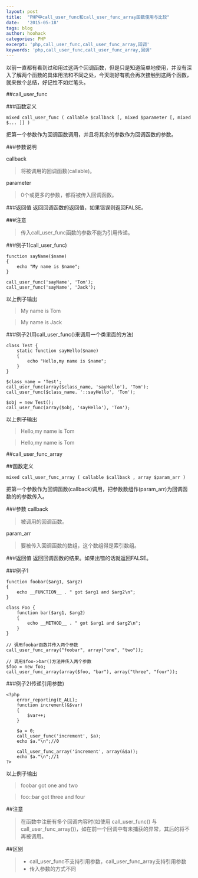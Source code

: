 ```yaml
---
layout: post
title:  "PHP中call_user_func和call_user_func_array函数使用与比较"
date:   '2015-05-18'
tags: blog
author: hoohack
categories: PHP
excerpt: 'php,call_user_func,call_user_func_array,回调'
keywords: 'php,call_user_func,call_user_func_array,回调'
---
```


以前一直都有看到过和用过这两个回调函数，但是只是知道简单地使用，并没有深入了解两个函数的具体用法和不同之处，今天刚好有机会再次接触到这两个函数，就来做个总结，好记性不如烂笔头。

##call_user_func

###函数定义

    mixed call_user_func ( callable $callback [, mixed $parameter [, mixed $... ]] )

把第一个参数作为回调函数调用，并且将其余的参数作为回调函数的参数。

###参数说明



callback

>将被调用的回调函数(callable)。

parameter

>0个或更多的参数，都将被传入回调函数。

###返回值
返回回调函数的返回值，如果错误则返回FALSE。

###注意
>传入call_user_func函数的参数不能为引用传递。

###例子1(call_user_func)

    function sayName($name)
    {
        echo "My name is $name";
    }

    call_user_func('sayName', 'Tom');
    call_user_func('sayName', 'Jack');

以上例子输出

> My name is Tom

> My name is Jack

###例子2(用call_user_func()来调用一个类里面的方法)

    class Test {
        static function sayHello($name)
        {
            echo "Hello,my name is $name";
        }
    }

    $class_name = 'Test';
    call_user_func(array($class_name, 'sayHello'), 'Tom');
    call_user_func($class_name. '::sayHello', 'Tom');

    $obj = new Test();
    call_user_func(array($obj, 'sayHello'), 'Tom');

以上例子输出

>Hello,my name is Tom

>Hello,my name is Tom

##call_user_func_array

##函数定义

    mixed call_user_func_array ( callable $callback , array $param_arr )

把第一个参数作为回调函数(callback)调用，把参数数组作(param_arr)为回调函数的的参数传入。

###参数
callback

>被调用的回调函数。

param_arr

>要被传入回调函数的数组，这个数组得是索引数组。

###返回值
返回回调函数的结果。如果出错的话就返回FALSE。

###例子1

    function foobar($arg1, $arg2)
    {
        echo __FUNCTION__ . " got $arg1 and $arg2\n";
    }

    class Foo {
        function bar($arg1, $arg2)
        {
            echo __METHOD__ . " got $arg1 and $arg2\n";
        }
    }

    // 调用foobar函数并传入两个参数
    call_user_func_array("foobar", array("one", "two"));

    // 调用$foo->bar()方法并传入两个参数
    $foo = new foo;
    call_user_func_array(array($foo, "bar"), array("three", "four"));

###例子2(传递引用参数)

    <?php
        error_reporting(E_ALL);
        function increment(&$var)
        {
            $var++;
        }

        $a = 0;
        call_user_func('increment', $a);
        echo $a."\n";//0

        call_user_func_array('increment', array(&$a));
        echo $a."\n";//1
    ?>

以上例子输出

>foobar got one and two

>foo::bar got three and four

##注意
>在函数中注册有多个回调内容时(如使用 call_user_func() 与 call_user_func_array())，如在前一个回调中有未捕获的异常，其后的将不再被调用。

##区别
> * call_user_func不支持引用参数，call_user_func_array支持引用参数
> * 传入参数的方式不同

